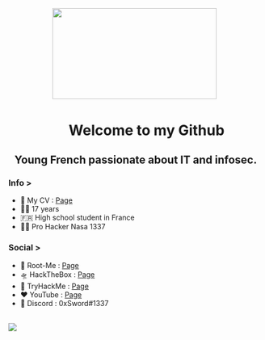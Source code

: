
<p>&nbsp;</p>
<p>&nbsp;</p>
<h2 style="text-align: center;"><center><strong><img src="https://cdn.discordapp.com/attachments/758355912426782762/797763871238389760/big3.gif" alt="" width="325" height="180" />&nbsp; </strong></center></h2>
<h1><strong>&nbsp;&nbsp;&nbsp;&nbsp;&nbsp;&nbsp;&nbsp;&nbsp;&nbsp;&nbsp;&nbsp;&nbsp;&nbsp;&nbsp;&nbsp;&nbsp;&nbsp Welcome to my Github</strong></h1>
<h2 style="text-align: center;"><strong>Young French passionate about IT and infosec.</strong></h2

<!--
**SwordLoveDev/SwordLoveDev** is a ✨ _special_ ✨ repository because its `README.md` (this file) appears on your GitHub profile.
 

Here are some ideas to get you started:
- 🔭 I’m currently working on ...
- 🌱 I’m currently learning ...
- 👯 I’m looking to collaborate on ...
- 🤔 I’m looking for help with ...
- 💬 Ask me about ...
- 📫 How to reach me: ...
- 😄 Pronouns: ...
- ⚡ Fun fact: ...
-->

### Info >
- 💬 My CV : [Page](http://nxstro-cv.alwaysdata.net/)
- 👨‍💻 17 years
- 🇫🇷 High school student in France
- 🏴‍☠️ Pro Hacker Nasa 1337

### Social >
- 🧠 Root-Me : [Page](https://www.root-me.org/Sword-Sec)
- 🛸 HackTheBox : [Page](https://www.hackthebox.eu/home/users/profile/406593)
- 🌋 TryHackMe : [Page](https://tryhackme.com/p/SwordSec)
- ❤️ YouTube : [Page](https://www.youtube.com/channel/UCwWhKOb1EXmXlqC5zOUWmQw)
- 💜 Discord : 0xSword#1337
<br>
<img src="https://github-readme-stats.vercel.app/api/top-langs/?username=SwordLoveDev&layout=compact&theme=tokyonight">

